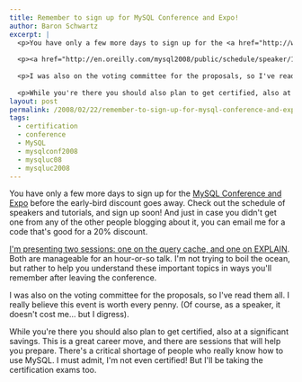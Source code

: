 ```yaml
---
title: Remember to sign up for MySQL Conference and Expo!
author: Baron Schwartz
excerpt: |
  <p>You have only a few more days to sign up for the <a href="http://www.mysqlconf.com/">MySQL Conference and Expo</a> before the early-bird discount goes away.  Check out the schedule of speakers and tutorials, and sign up soon!  And just in case you didn't get one from any of the other people blogging about it, you can email me for a code that's good for a 20% discount.</p>
  
  <p><a href="http://en.oreilly.com/mysql2008/public/schedule/speaker/142">I'm presenting two sessions: one on the query cache, and one on EXPLAIN</a>.  Both are manageable for an hour-or-so talk.  I'm not trying to boil the ocean, but rather to help you understand these important topics in ways you'll remember after leaving the conference.</p>
  
  <p>I was also on the voting committee for the proposals, so I've read them all.  I really believe this event is worth every penny.  (Of course, as a speaker, it doesn't cost me... but I digress).</p>
  
  <p>While you're there you should also plan to get certified, also at a significant savings.  This is a great career move, and there are sessions that will help you prepare.  There's a critical shortage of people who really know how to use MySQL. I must admit, I'm not even certified!  But I'll be taking the certification exams too.</p>
layout: post
permalink: /2008/02/22/remember-to-sign-up-for-mysql-conference-and-expo/
tags:
  - certification
  - conference
  - MySQL
  - mysqlconf2008
  - mysqluc08
  - mysqluc2008
---
```

You have only a few more days to sign up for the [MySQL Conference and Expo][1] before the early-bird discount goes away. Check out the schedule of speakers and tutorials, and sign up soon! And just in case you didn't get one from any of the other people blogging about it, you can email me for a code that's good for a 20% discount.

[I'm presenting two sessions: one on the query cache, and one on EXPLAIN][2]. Both are manageable for an hour-or-so talk. I'm not trying to boil the ocean, but rather to help you understand these important topics in ways you'll remember after leaving the conference.

I was also on the voting committee for the proposals, so I've read them all. I really believe this event is worth every penny. (Of course, as a speaker, it doesn't cost me&#8230; but I digress).

While you're there you should also plan to get certified, also at a significant savings. This is a great career move, and there are sessions that will help you prepare. There's a critical shortage of people who really know how to use MySQL. I must admit, I'm not even certified! But I'll be taking the certification exams too.

 [1]: http://www.mysqlconf.com/
 [2]: http://en.oreilly.com/mysql2008/public/schedule/speaker/142
